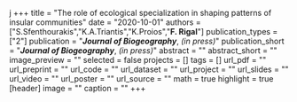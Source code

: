 j +++
title = "The role of ecological specialization in shaping patterns of insular communities"
date = "2020-10-01"
authors = ["S.Sfenthourakis","K.A.Triantis","K.Proios","**F. Rigal**"]
publication_types = ["2"]
publication = "**_Journal of Biogeography_**, _(in press)_"
publication_short = "**_Journal of Biogeography_**, _(in press)_"
abstract = ""
abstract_short = ""
image_preview = ""
selected = false
projects = []
tags = []
url_pdf = ""
url_preprint = ""
url_code = ""
url_dataset = ""
url_project = ""
url_slides = ""
url_video = ""
url_poster = ""
url_source = ""
math = true
highlight = true
[header]
image = ""
caption = ""
+++
